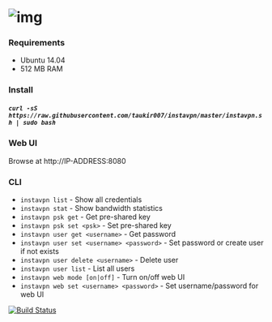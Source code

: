![img](http://i.imgur.com/67dwCdA.png)
========

### Requirements
* Ubuntu 14.04
* 512 MB RAM

### Install
##### `curl -sS https://raw.githubusercontent.com/taukir007/instavpn/master/instavpn.sh | sudo bash`

### Web UI
Browse at http://IP-ADDRESS:8080

### CLI
* `instavpn list` - Show all credentials
* `instavpn stat` - Show bandwidth statistics
* `instavpn psk get` - Get pre-shared key
* `instavpn psk set <psk>` - Set pre-shared key
* `instavpn user get <username>` - Get password
* `instavpn user set <username> <password>` - Set password or create user if not exists
* `instavpn user delete <username>` - Delete user
* `instavpn user list` - List all users
* `instavpn web mode [on|off]` - Turn on/off web UI
* `instavpn web set <username> <password>` - Set username/password for web UI

[![Build Status](https://semaphoreapp.com/api/v1/projects/bbc573c4-5685-4e50-8552-eb5f1c9e53c8/302440/badge.png)](https://semaphoreapp.com/sockeye/instavpn)
